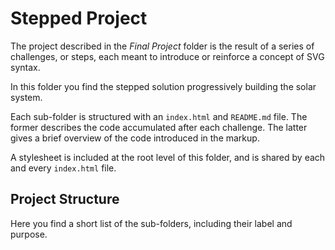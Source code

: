 # Stepped Project

The project described in the _Final Project_ folder is the result of a series of challenges, or steps, each meant to introduce or reinforce a concept of SVG syntax.

In this folder you find the stepped solution progressively building the solar system.

Each sub-folder is structured with an `index.html` and `README.md` file. The former describes the code accumulated after each challenge. The latter gives a brief overview of the code introduced in the markup.

A stylesheet is included at the root level of this folder, and is shared by each and every `index.html` file.

## Project Structure

Here you find a short list of the sub-folders, including their label and purpose.